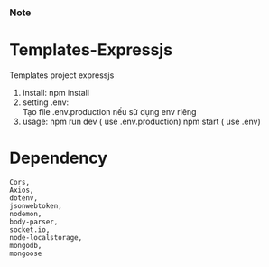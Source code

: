 ### Note
# Templates-Expressjs
 Templates project expressjs
1. install:
    npm install
2. setting .env:   
    Tạo file .env.production nếu sử dụng env riêng
3. usage:
    npm run dev ( use .env.production)
    npm start ( use .env)
# Dependency
    Cors,
    Axios,
    dotenv,
    jsonwebtoken,
    nodemon,
    body-parser,
    socket.io,
    node-localstorage,
    mongodb,
    mongoose
